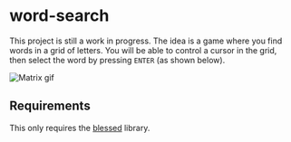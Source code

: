 # word-search
 This project is still a work in progress. The idea is a game where you find words in a grid of letters.
 You will be able to control a cursor in the grid, then select the word by pressing `ENTER` (as shown below).


![Matrix gif](/search.gif)


## Requirements
This only requires the [blessed](https://pypi.org/project/blessed/) library.
